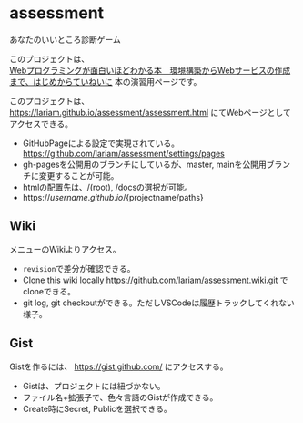 # assessment
あなたのいいところ診断ゲーム

このプロジェクトは、  
[Webプログラミングが面白いほどわかる本　環境構築からWebサービスの作成まで、はじめからていねいに](https://www.kadokawa.co.jp/product/321712000860/) 本の演習用ページです。


このプロジェクトは、  
https://lariam.github.io/assessment/assessment.html
にてWebページとしてアクセスできる。

* GitHubPageによる設定で実現されている。 https://github.com/lariam/assessment/settings/pages
* gh-pagesを公開用のブランチにしているが、master, mainを公開用ブランチに変更することが可能。
* htmlの配置先は、/(root), /docsの選択が可能。
* https://${username}.github.io/${projectname/paths}


## Wiki

メニューのWikiよりアクセス。
* `revision`で差分が確認できる。
* Clone this wiki locally https://github.com/lariam/assessment.wiki.git でcloneできる。
* git log, git checkoutができる。ただしVSCodeは履歴トラックしてくれない様子。


## Gist

Gistを作るには、 https://gist.github.com/ にアクセスする。
* Gistは、プロジェクトには紐づかない。
* ファイル名+拡張子で、色々言語のGistが作成できる。
* Create時にSecret, Publicを選択できる。
   

